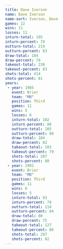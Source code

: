 ```yaml
---
title: Dave Iverson
name: Dave Iverson
name-sort: Iverson, Dave
games: 22
wins: 11
losses: 11
inturn-total: 195
inturn-percent: 79
outturn-total: 219
outturn-percent: 83
draw-total: 184
draw-percent: 79
takeout-total: 230
takeout-percent: 83
shots-total: 414
shots-percent: 81
years:
 - year: 1985
   event: Brier
   team: "MB"
   position: Third
   games: 11
   wins: 5
   losses: 6
   inturn-total: 102
   inturn-percent: 80
   outturn-total: 105
   outturn-percent: 80
   draw-total: 104
   draw-percent: 82
   takeout-total: 103
   takeout-percent: 79
   shots-total: 207
   shots-percent: 80
 - year: 1991
   event: Brier
   team: "MB"
   position: Third
   games: 11
   wins: 6
   losses: 5
   inturn-total: 93
   inturn-percent: 79
   outturn-total: 114
   outturn-percent: 84
   draw-total: 80
   draw-percent: 75
   takeout-total: 127
   takeout-percent: 86
   shots-total: 207
   shots-percent: 82
---
```

